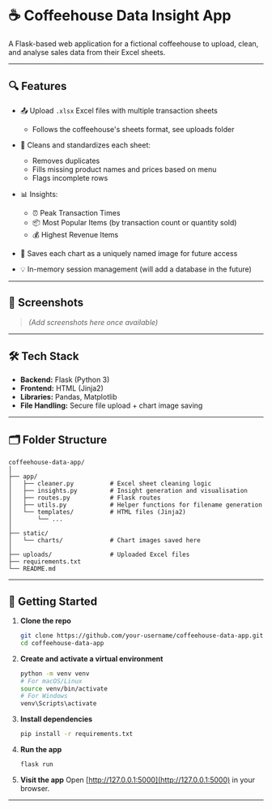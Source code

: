 # ☕ Coffeehouse Data Insight App

A Flask-based web application for a fictional coffeehouse to upload, clean, and analyse sales data from their Excel sheets.

---

## 🔍 Features

- 📤 Upload `.xlsx` Excel files with multiple transaction sheets
  - Follows the coffeehouse's sheets format, see uploads folder

- 🧼 Cleans and standardizes each sheet:
  - Removes duplicates
  - Fills missing product names and prices based on menu
  - Flags incomplete rows
- 📊 Insights:
  - ⏰ Peak Transaction Times
  - 📦 Most Popular Items (by transaction count or quantity sold)
  - 💰 Highest Revenue Items
- 📁 Saves each chart as a uniquely named image for future access
- 💡 In-memory session management (will add a database in the future)

---

## 📸 Screenshots

> *(Add screenshots here once available)*

---

## 🛠 Tech Stack

- **Backend:** Flask (Python 3)
- **Frontend:** HTML (Jinja2)
- **Libraries:** Pandas, Matplotlib
- **File Handling:** Secure file upload + chart image saving

---

## 🗂 Folder Structure

```
coffeehouse-data-app/
│
├── app/
│   ├── cleaner.py          # Excel sheet cleaning logic
│   ├── insights.py         # Insight generation and visualisation
│   ├── routes.py           # Flask routes
│   ├── utils.py            # Helper functions for filename generation
│   └── templates/          # HTML files (Jinja2)
│       └── ...
│
├── static/
│   └── charts/             # Chart images saved here
│
├── uploads/                # Uploaded Excel files
├── requirements.txt
└── README.md
```

---

## 🚀 Getting Started

1. **Clone the repo**
   ```bash
   git clone https://github.com/your-username/coffeehouse-data-app.git
   cd coffeehouse-data-app
   ```

2. **Create and activate a virtual environment**
   ```bash
   python -m venv venv
   # For macOS/Linux
   source venv/bin/activate
   # For Windows
   venv\Scripts\activate
   ```

3. **Install dependencies**
   ```bash
   pip install -r requirements.txt
   ```

4. **Run the app**
   ```bash
   flask run
   ```

5. **Visit the app**
   Open [http://127.0.0.1:5000](http://127.0.0.1:5000) in your browser.

---